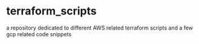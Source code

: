 # terraform_scripts
a repository dedicated to different AWS related terraform scripts and a few gcp related code snippets
